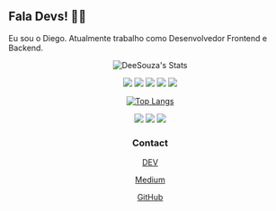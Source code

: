 ## Fala Devs! :man_technologist:

Eu sou o Diego. Atualmente trabalho como Desenvolvedor Frontend e Backend.

<center>

![DeeSouza's Stats](https://github-readme-stats.vercel.app/api?username=deesouza&show_icons=true&theme=dracula)

<img src="https://img.shields.io/badge/Tech-Javascript-purple?style=for-the-badge&logo=javascript" /> <img src="https://img.shields.io/badge/Tech-NodeJS-green?style=for-the-badge&logo=node.js" /> <img src="https://img.shields.io/badge/Tech-React-blue?style=for-the-badge&logo=react" /> <img src="https://img.shields.io/badge/Tech-ReactNative-lightgray?style=for-the-badge&logo=react" /> <img src="https://img.shields.io/badge/Tech-Typescript-black?style=for-the-badge&logo=typescript" />

[![Top Langs](https://github-readme-stats.vercel.app/api/top-langs/?username=deesouza)](https://github.com/deesouza)

<img src="https://img.shields.io/badge/Framework-Gatsby-brown?style=for-the-badge&logo=gatsby" /> <img src="https://img.shields.io/badge/Framework-AdonisJS-purple?style=for-the-badge&logo=adonisjs" /> <img src="https://img.shields.io/badge/Tech-Laravel-orange?style=for-the-badge&logo=laravel" />


### Contact

[DEV](https://dev.to/deesouza)

[Medium](https://medium.com/@diegoalves_37748)

[GitHub](https://github.com/deesouza)

</center>